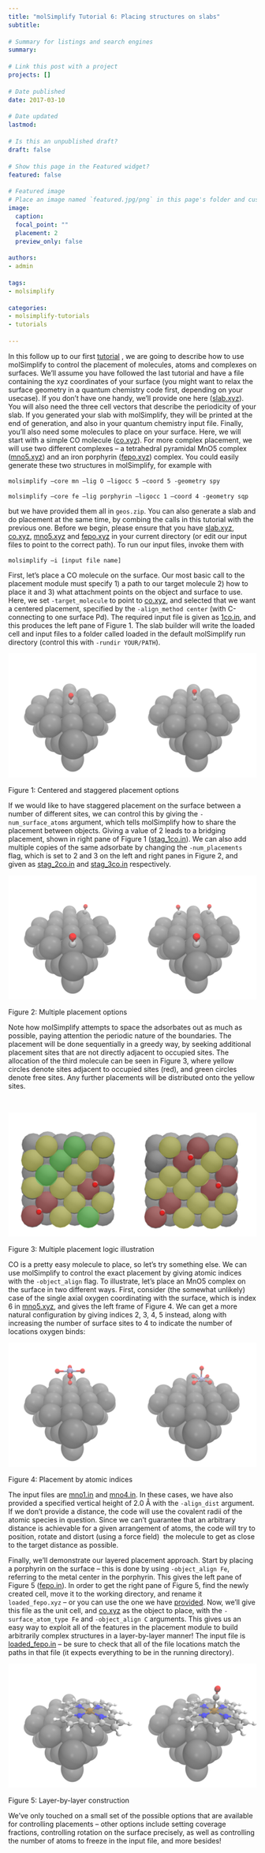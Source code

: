 ```yaml
---
title: "molSimplify Tutorial 6: Placing structures on slabs"
subtitle: 

# Summary for listings and search engines
summary: 

# Link this post with a project
projects: []

# Date published
date: 2017-03-10

# Date updated
lastmod: 

# Is this an unpublished draft?
draft: false

# Show this page in the Featured widget?
featured: false

# Featured image
# Place an image named `featured.jpg/png` in this page's folder and customize its options here.
image:
  caption: 
  focal_point: ""
  placement: 2
  preview_only: false

authors:
- admin

tags:
- molsimplify

categories:
- molsimplify-tutorials
- tutorials

---
```

In this follow up to our first [tutorial](../2016-12-02-molsimplify-tutorial-2-slab-builder/) , we are going to describe how to use molSimplify to control the placement of molecules, atoms and complexes on surfaces. We’ll assume you have followed the last tutorial and have a file containing the xyz coordinates of your surface (you might want to relax the surface geometry in a quantum chemistry code first, depending on your usecase). If you don’t have one handy, we’ll provide one here ([slab.xyz](slab.xyz)). You will also need the three cell vectors that describe the periodicity of your slab. If you generated your slab with molSimplify, they will be printed at the end of generation, and also in your quantum chemistry input file. Finally, you’ll also need some molecules to place on your surface. Here, we will start with a simple CO molecule ([co.xyz](co.xyz)). For more complex placement, we will use two different complexes – a tetrahedral pyramidal MnO5 complex ([mno5.xyz](mno5.xyz)) and an iron porphyrin ([fepo.xyz](fepo.xyz)) complex. You could easily generate these two structures in molSimplify, for example with 


`molsimplify –core mn –lig O –ligocc 5 –coord 5 -geometry spy`

`molsimplify –core fe –lig porphyrin –ligocc 1 –coord 4 -geometry sqp`


but we have provided them all in `geos.zip`. You can also generate a slab and do placement at the same time, by combing the calls in this tutorial with the previous one. Before we begin, please ensure that you have [slab.xyz](slab.xyz), [co.xyz](co.xyz), [mno5.xyz](mno5.xyz) and [fepo.xyz](fepo.xyz) in your current directory (or edit our input files to point to the correct path). To run our input files, invoke them with


`molsimplify –i [input file name]`


First, let’s place a CO molecule on the surface. Our most basic call to the placement module must specify 1) a path to our target molecule 2) how to place it and 3) what attachment points on the object and surface to use. Here, we set `-target_molecule` to point to [co.xyz](co.xyz), and selected that we want a centered placement, specified by the `-align_method center` (with C-connecting to one surface Pd). The required input file is given as [1co.in](1co.in), and this produces the left pane of Figure 1. The slab builder will write the loaded cell and input files to a folder called loaded in the default molSimplify run directory (control this with `-rundir YOUR/PATH`).


![](tut_6_fig_1.png)


Figure 1: Centered and staggered placement options


If we would like to have staggered placement on the surface between a number of different sites, we can control this by giving the `-num_surface_atoms` argument, which tells molSimplify how to share the placement between objects. Giving a value of 2 leads to a bridging placement, shown in right pane of Figure 1 ([stag\_1co.in](stag_1co.in)). We can also add multiple copies of the same adsorbate by changing the `-num_placements` flag, which is set to 2 and 3 on the left and right panes in Figure 2, and given as [stag\_2co.in](stag_2co.in) and [stag\_3co.in](stag_3co.in) respectively.


![](tut_6_fig_2.png)


Figure 2: Multiple placement options


Note how molSimplify attempts to space the adsorbates out as much as possible, paying attention the periodic nature of the boundaries. The placement will be done sequentially in a greedy way, by seeking additional placement sites that are not directly adjacent to occupied sites. The allocation of the third molecule can be seen in Figure 3, where yellow circles denote sites adjacent to occupied sites (red), and green circles denote free sites. Any further placements will be distributed onto the yellow sites.


 


![](tut_6_fig_3.png)


Figure 3: Multiple placement logic illustration


CO is a pretty easy molecule to place, so let’s try something else. We can use molSimplify to control the exact placement by giving atomic indices with the `-object_align` flag. To illustrate, let’s place an MnO5 complex on the surface in two different ways. First, consider (the somewhat unlikely) case of the single axial oxygen coordinating with the surface, which is index 6 in [mno5.xyz](mno5.xyz), and gives the left frame of Figure 4. We can get a more natural configuration by giving indices 2, 3, 4, 5 instead, along with increasing the number of surface sites to 4 to indicate the number of locations oxygen binds:


![](tut_6_fig_4.png)


Figure 4: Placement by atomic indices


The input files are [mno1.in](mno1.in) and [mno4.in](mno4.in). In these cases, we have also provided a specified vertical height of 2.0 Å with the `-align_dist` argument. If we don’t provide a distance, the code will use the covalent radii of the atomic species in question. Since we can’t guarantee that an arbitrary distance is achievable for a given arrangement of atoms, the code will try to position, rotate and distort (using a force field)  the molecule to get as close to the target distance as possible.


Finally, we’ll demonstrate our layered placement approach. Start by placing a porphyrin on the surface – this is done by using `-object_align Fe`, referring to the metal center in the porphyrin. This gives the left pane of Figure 5 ([fepo.in](fepo.in)). In order to get the right pane of Figure 5, find the newly created cell, move it to the working directory, and rename it `loaded_fepo.xyz` – or you can use the one we have [provided](loaded_fepo.xyz). Now, we’ll give this file as the unit cell, and [co.xyz](co.xyz) as the object to place, with the `-surface_atom_type Fe` and `-object_align C` arguments. This gives us an easy way to exploit all of the features in the placement module to build arbitrarily complex structures in a layer-by-layer manner! The input file is [loaded\_fepo.in](loaded_fepo.in) – be sure to check that all of the file locations match the paths in that file (it expects everything to be in the running directory).


![](tut_6_fig_5.png)


Figure 5: Layer-by-layer construction


We’ve only touched on a small set of the possible options that are available for controlling placements – other options include setting coverage fractions, controlling rotation on the surface precisely, as well as controlling the number of atoms to freeze in the input file, and more besides!


